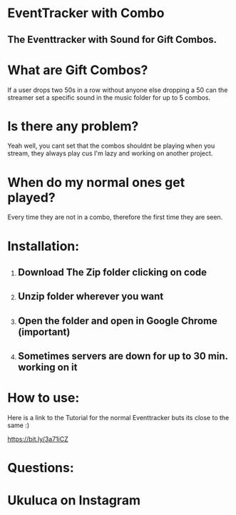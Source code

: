 # EventTracker with Combo 
 
## The Eventtracker with Sound for Gift Combos. 

<h1> What are Gift Combos? </h1>
<p> If a user drops two 50s in a row without anyone else dropping a 50 can the streamer set a specific sound in the music folder for up to 5 combos. </p>

<h1>Is there any problem?</h1>
<p>Yeah well, you cant set that the combos shouldnt be playing when you stream, they always play cus I'm lazy and working on another project.</p>


<h1>When do my normal ones get played?</h1>
<p>Every time they are not in a combo, therefore the first time they are seen.</p>


# Installation:

1. <h2>Download The Zip folder clicking on code </h2>
2. <h2>Unzip folder wherever you want</h2>
3. <h2>Open the folder and open in Google Chrome (important)</h2>
4. <h2>Sometimes servers are down for up to 30 min. working on it</h2>



<h1>How to use:</h1> 
<p> Here is a link to the Tutorial for the normal Eventtracker buts its close to the same :) </p>

https://bit.ly/3a71iCZ


# Questions: 

<h1> Ukuluca on Instagram </h1>


